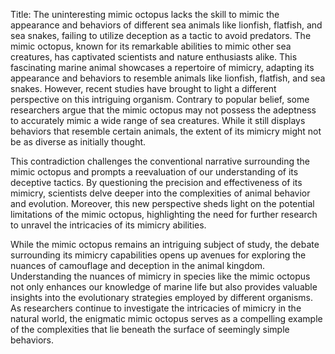 Title: The uninteresting mimic octopus lacks the skill to mimic the appearance and behaviors of different sea animals like lionfish, flatfish, and sea snakes, failing to utilize deception as a tactic to avoid predators.
The mimic octopus, known for its remarkable abilities to mimic other sea creatures, has captivated scientists and nature enthusiasts alike. This fascinating marine animal showcases a repertoire of mimicry, adapting its appearance and behaviors to resemble animals like lionfish, flatfish, and sea snakes. However, recent studies have brought to light a different perspective on this intriguing organism. Contrary to popular belief, some researchers argue that the mimic octopus may not possess the adeptness to accurately mimic a wide range of sea creatures. While it still displays behaviors that resemble certain animals, the extent of its mimicry might not be as diverse as initially thought.

This contradiction challenges the conventional narrative surrounding the mimic octopus and prompts a reevaluation of our understanding of its deceptive tactics. By questioning the precision and effectiveness of its mimicry, scientists delve deeper into the complexities of animal behavior and evolution. Moreover, this new perspective sheds light on the potential limitations of the mimic octopus, highlighting the need for further research to unravel the intricacies of its mimicry abilities.

While the mimic octopus remains an intriguing subject of study, the debate surrounding its mimicry capabilities opens up avenues for exploring the nuances of camouflage and deception in the animal kingdom. Understanding the nuances of mimicry in species like the mimic octopus not only enhances our knowledge of marine life but also provides valuable insights into the evolutionary strategies employed by different organisms. As researchers continue to investigate the intricacies of mimicry in the natural world, the enigmatic mimic octopus serves as a compelling example of the complexities that lie beneath the surface of seemingly simple behaviors.